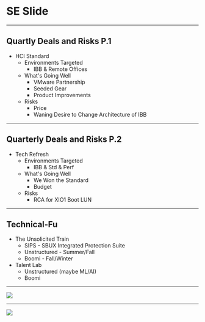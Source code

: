 # SE Slide

---

## Quartly Deals and Risks P.1

- HCI Standard
    - Environments Targeted
        - IBB & Remote Offices
    - What's Going Well
        - VMware Partnership
        - Seeded Gear
        - Product Improvements
    - Risks
        - Price
        - Waning Desire to Change Architecture of IBB
---
## Quarterly Deals and Risks P.2

- Tech Refresh
    - Environments Targeted
        - IBB & Std & Perf
    - What's Going Well
        - We Won the Standard
        - Budget
    - Risks
        - RCA for XIO1 Boot LUN


---

## Technical-Fu

- The Unsolicited Train
    - SIPS - SBUX Integrated Protection Suite
    - Unstructured - Summer/Fall
    - Boomi - Fall/Winter
- Talent Lab
    - Unstructured (maybe ML/AI)
    - Boomi

---

![](https://i.imgur.com/P9WYDkU.png)

---

![](https://i.imgur.com/DupBAWu.png)

